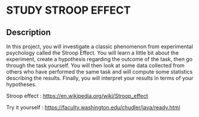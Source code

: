 # STUDY STROOP EFFECT

## Description

In this project, you will investigate a classic phenomenon from experimental psychology called the Stroop 
Effect. You will learn a little bit about the experiment, create a hypothesis regarding the outcome of the 
task, then go through the task yourself. You will then look at some data collected from others who have 
performed the same task and will compute some statistics describing the results. Finally, you will interpret 
your results in terms of your hypotheses.

Stroop effect : https://en.wikipedia.org/wiki/Stroop_effect

Try it yourself : https://faculty.washington.edu/chudler/java/ready.html

